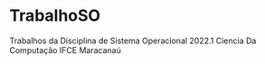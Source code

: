 # TrabalhoSO
Trabalhos da Disciplina de Sistema Operacional 2022.1
Ciencia Da Computação
IFCE Maracanaú
